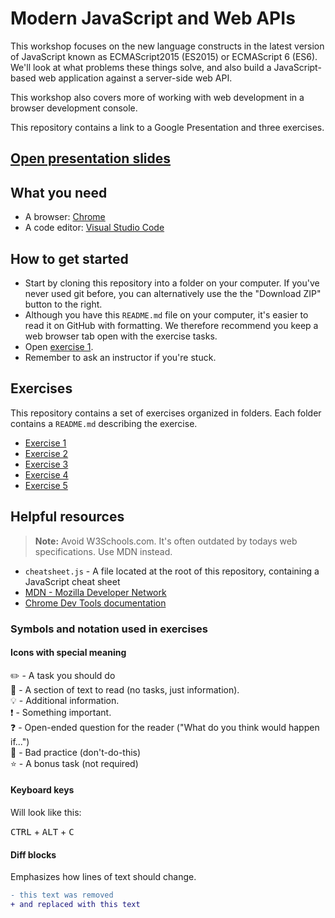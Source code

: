 # Modern JavaScript and Web APIs

This workshop focuses on the new language constructs in the latest version of JavaScript known as ECMAScript2015 (ES2015) or ECMAScript 6 (ES6). We'll look at what problems these things solve, and also build a JavaScript-based web application against a server-side web API.

This workshop also covers more of working with web development in a browser development console.

This repository contains a link to a Google Presentation and three exercises.

## [Open presentation slides](https://docs.google.com/presentation/d/1ZUS6HK2MxgwwHm1B1125DoPfZHtXPZ4-0Gse6-KY6zA/)

## What you need

* A browser: [Chrome](https://www.google.com/chrome)
* A code editor: [Visual Studio Code](https://code.visualstudio.com)

## How to get started

* Start by cloning this repository into a folder on your computer. If you've never used git before, you can alternatively use the the "Download ZIP" button to the right.
* Although you have this `README.md` file on your computer, it's easier to read it on GitHub with formatting. We therefore recommend you keep a web browser tab open with the exercise tasks.
* Open [exercise 1](./exercise1/README.md/).
* Remember to ask an instructor if you're stuck.

## Exercises

This repository contains a set of exercises organized in folders. Each folder contains a `README.md` describing the exercise.

* [Exercise 1](./exercise-1/README.md)
* [Exercise 2](./exercise-2/README.md)
* [Exercise 3](./exercise-3/README.md)
* [Exercise 4](./exercise-4/README.md)
* [Exercise 5](./exercise-5/README.md)

## Helpful resources

> **Note:** Avoid W3Schools.com. It's often outdated by todays web specifications. Use MDN instead.

* `cheatsheet.js` - A file located at the root of this repository, containing a JavaScript cheat sheet
* [MDN - Mozilla Developer Network](https://developer.mozilla.org/en-US/)
* [Chrome Dev Tools documentation](https://developers.google.com/web/tools/chrome-devtools/)


### Symbols and notation used in exercises

#### Icons with special meaning

:pencil2: - A task you should do  
:book: - A section of text to read (no tasks, just information).  
:bulb: - Additional information.  
:exclamation: - Something important.  
:question: - Open-ended question for the reader ("What do you think would happen if...")  
:poop: - Bad practice (don't-do-this)  
:star: - A bonus task (not required)  

#### Keyboard keys

Will look like this:

<kbd>CTRL</kbd> + <kbd>ALT</kbd> + <kbd>C</kbd>

#### Diff blocks

Emphasizes how lines of text should change.

```diff
- this text was removed
+ and replaced with this text
```

